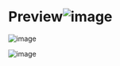 # Preview![image](https://user-images.githubusercontent.com/101619460/229267229-6f5a3ce8-8d32-42eb-9800-68d94a07e4e6.png)

![image](https://user-images.githubusercontent.com/101619460/229267253-00c175df-e0e6-47b4-b732-a97d3eec2b84.png)

![image](https://user-images.githubusercontent.com/101619460/229267396-6835d81d-f29c-4ada-a58f-881d8f598130.png)
